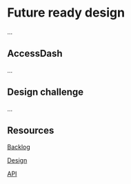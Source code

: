 # Future ready design
...

## AccessDash
...

## Design challenge
...

## Resources

[Backlog](https://github.com/orgs/fdnd-agency/projects/33)

[Design](https://www.figma.com/design/7MRqNISwfDsh8aolpEaTjl/FDND-opdracht-AccessDash-Scan-Results?m=auto&t=AkmaF32XGHtGSAzK-6)

[API](...)

